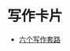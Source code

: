 # 写作卡片

- [六个写作套路](https://kapian.io/#/cards/write/%E5%85%AD%E4%B8%AA%E5%86%99%E4%BD%9C%E5%A5%97%E8%B7%AF)
